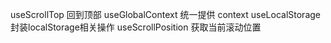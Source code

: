 useScrollTop  回到顶部
useGlobalContext  统一提供 context
useLocalStorage  封装localStorage相关操作
useScrollPosition  获取当前滚动位置
